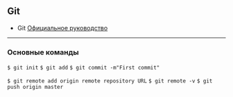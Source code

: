 ## Git 

- Git [Официальное руководство](https://git-scm.com/book/ru/v2)

------------
### Основные команды

`$ git init`
`$ git add`
`$ git commit -m"First commit"`

`$ git remote add origin remote repository URL`
`$ git remote -v`
`$ git push origin master`  
